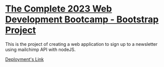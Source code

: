 # [The Complete 2023 Web Development Bootcamp - Bootstrap Project](https://www.udemy.com/course/the-complete-web-development-bootcamp/)

This is the project of creating a web application to sign up to a newsletter using mailchimp API with nodeJS.

[Deployment's Link](https://agile-garden-26550.herokuapp.com/)
